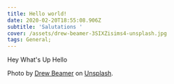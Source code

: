 ```yaml
---
title: Hello world!
date: 2020-02-20T18:55:08.906Z
subtitle: 'Salutations '
cover: /assets/drew-beamer-3SIXZisims4-unsplash.jpg
tags: General;
---
```

Hey What's Up Hello 



Photo by [Drew Beamer](https://unsplash.com/@drew_beamer?utm_source=unsplash&utm_medium=referral&utm_content=creditCopyText) on [Unsplash](https://unsplash.com/s/photos/hello?utm_source=unsplash&utm_medium=referral&utm_content=creditCopyText).
